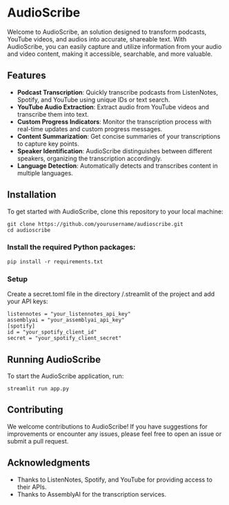 # AudioScribe

Welcome to AudioScribe, an solution designed to transform podcasts, YouTube videos, and audios into accurate, shareable text. With AudioScribe, you can easily capture and utilize information from your audio and video content, making it accessible, searchable, and more valuable.

## Features

- **Podcast Transcription**: Quickly transcribe podcasts from ListenNotes, Spotify, and YouTube using unique IDs or text search.
- **YouTube Audio Extraction**: Extract audio from YouTube videos and transcribe them into text.
- **Custom Progress Indicators**: Monitor the transcription process with real-time updates and custom progress messages.
- **Content Summarization**: Get concise summaries of your transcriptions to capture key points.
- **Speaker Identification**: AudioScribe distinguishes between different speakers, organizing the transcription accordingly.
- **Language Detection**: Automatically detects and transcribes content in multiple languages.

## Installation

To get started with AudioScribe, clone this repository to your local machine:

```
git clone https://github.com/yourusername/audioscribe.git
cd audioscribe
```

### Install the required Python packages:

```
pip install -r requirements.txt
```

### Setup

Create a secret.toml file in the directory /.streamlit of the project and add your API keys:

```
listennotes = "your_listennotes_api_key"
assemblyai = "your_assemblyai_api_key"
[spotify]
id = "your_spotify_client_id"
secret = "your_spotify_client_secret"
```

## Running AudioScribe

To start the AudioScribe application, run:

```
streamlit run app.py
```

## Contributing

We welcome contributions to AudioScribe! If you have suggestions for improvements or encounter any issues, please feel free to open an issue or submit a pull request.

## Acknowledgments

- Thanks to ListenNotes, Spotify, and YouTube for providing access to their APIs.
- Thanks to AssemblyAI for the transcription services.